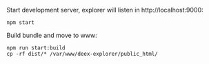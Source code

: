 

Start development server, explorer will listen in http://localhost:9000:

```
npm start
```

Build bundle and move to www:

```
npm run start:build
cp -rf dist/* /var/www/deex-explorer/public_html/
```
